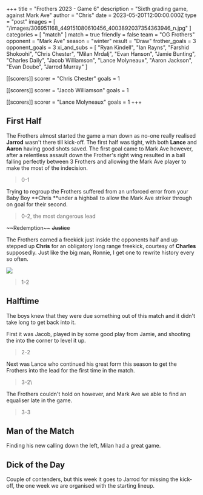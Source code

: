 +++
title = "Frothers 2023 - Game 6"
description = "Sixth grading game, against Mark Ave"
author = "Chris"
date = 2023-05-20T12:00:00.000Z
type = "post"
images = [
  "/images/306951168_449151080610456_4003892037354363946_n.jpg"
]
categories = [ "match" ]
match = true
friendly = false
team = "OG Frothers"
opponent = "Mark Ave"
season = "winter"
result = "Draw"
frother_goals = 3
opponent_goals = 3
xi_and_subs = [
  "Ryan Kindell",
  "Ian Rayns",
  "Farshid Shokoohi",
  "Chris Chester",
  "Milan Mrdalj",
  "Evan Hanson",
  "Jamie Bunting",
  "Charles Daily",
  "Jacob Williamson",
  "Lance Molyneaux",
  "Aaron Jackson",
  "Evan Doube",
  "Jarrod Murray"
]

[[scorers]]
scorer = "Chris Chester"
goals = 1

[[scorers]]
scorer = "Jacob Williamson"
goals = 1

[[scorers]]
scorer = "Lance Molyneaux"
goals = 1
+++

## First Half

The Frothers almost started the game a man down as no-one really realised **Jarrod** wasn't there till kick-off. The first half was tight, with both **Lance** and **Aaron** having good shots saved. The first goal came to Mark Ave however, after a relentless assault down the Frother's right wing resulted in a ball falling perfectly between 3 Frothers and allowing the Mark Ave player to make the most of the indecision.

> 0-1

Trying to regroup the Frothers suffered from an unforced error from your Baby Boy \*\*Chris \*\*under a highball to allow the Mark Ave striker through on goal for their second.

> 0-2, the most dangerous lead

\~~Redemption~~ ~~Justice~~

The Frothers earned a freekick just inside the opponents half and up stepped up **Chris** for an obligatory long range freekick, courtesy of **Charles** supposedly. Just like the big man, Ronnie, I get one to rewrite history every so often.

![](https://media.giphy.com/media/8Ov1W010fwdQ4/giphy.gif)

> 1-2

## Halftime

The boys knew that they were due something out of this match and it didn't take long to get back into it.

First it was Jacob, played in by some good play from Jamie, and shooting the into the corner to level it up.

> 2-2

Next was Lance who continued his great form this season to get the Frothers into the lead for the first time in the match.

> 3-2\\

The Frothers couldn't hold on however, and Mark Ave we able to find an equaliser late in the game.

> 3-3

## Man of the Match

Finding his new calling down the left, Milan had a great game.

## Dick of the Day

Couple of contenders, but this week it goes to Jarrod for missing the kick-off, the one week we are organised with the starting lineup.
